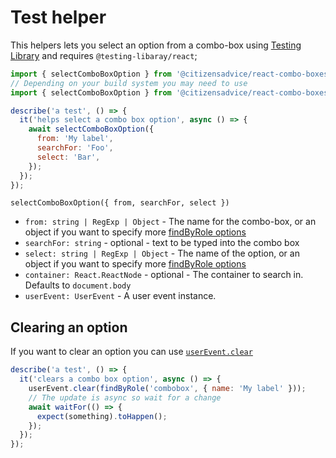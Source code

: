 # Test helper

This helpers lets you select an option from a combo-box using [Testing Library][testing-library]
and requires `@testing-libaray/react`;

```js
import { selectComboBoxOption } from '@citizensadvice/react-combo-boxes/spec-helpers';
// Depending on your build system you may need to use
import { selectComboBoxOption } from '@citizensadvice/react-combo-boxes/es/spec_helpers';

describe('a test', () => {
  it('helps select a combo box option', async () => {
    await selectComboBoxOption({
      from: 'My label',
      searchFor: 'Foo',
      select: 'Bar',
    });
  });
});
```

`selectComboBoxOption({ from, searchFor, select })`

- `from: string | RegExp | Object` - The name for the combo-box, or an object if you want to specify more [findByRole options][findByRole]
- `searchFor: string` - optional - text to be typed into the combo box
- `select: string | RegExp | Object` - The name of the option, or an object if you want to specify more [findByRole options][findByRole]
- `container: React.ReactNode` - optional - The container to search in. Defaults to `document.body`
- `userEvent: UserEvent` - A user event instance.

## Clearing an option

If you want to clear an option you can use [`userEvent.clear`][clear]

```js
describe('a test', () => {
  it('clears a combo box option', async () => {
    userEvent.clear(findByRole('combobox', { name: 'My label' }));
    // The update is async so wait for a change
    await waitFor(() => {
      expect(something).toHappen();
    });
  });
});
```

[testing-library]: https://testing-library.com/
[findByRole]: https://testing-library.com/docs/dom-testing-library/api-queries#byrole
[clear]: https://github.com/testing-library/user-event#clearelement
